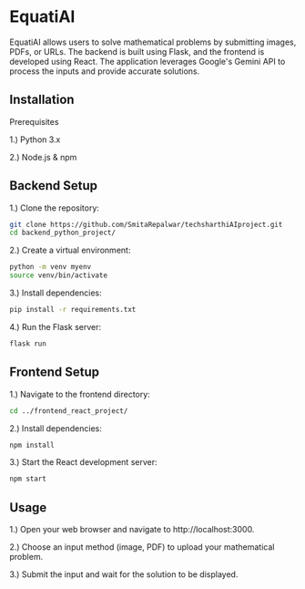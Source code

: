 

# EquatiAI

EquatiAI allows users to solve mathematical problems by submitting images, PDFs, or URLs. The backend is built using Flask, and the frontend is developed using React. The application leverages Google's Gemini API to process the inputs and provide accurate solutions.




## Installation
Prerequisites

1.) Python 3.x

2.) Node.js & npm


## Backend Setup

1.) Clone the repository:

```bash
git clone https://github.com/SmitaRepalwar/techsharthiAIproject.git
cd backend_python_project/

```

2.) Create a virtual environment:

```bash
python -m venv myenv
source venv/bin/activate

```

3.) Install dependencies:

```bash
pip install -r requirements.txt

```

4.) Run the Flask server:

```bash
flask run

```

## Frontend Setup
1.) Navigate to the frontend directory:

```bash
cd ../frontend_react_project/

```
2.) Install dependencies:
 ```bash
npm install

```
3.) Start the React development server:
```bash
npm start

```

## Usage

1.) Open your web browser and navigate to http://localhost:3000.
 
2.) Choose an input method (image, PDF) to upload your     mathematical problem.

3.) Submit the input and wait for the solution to be displayed.
